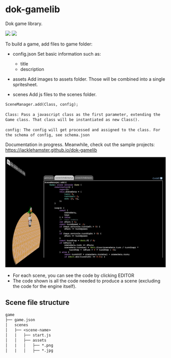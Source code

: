 # dok-gamelib
Dok game library.

![](https://github.com/jacklehamster/dok-gamelib/workflows/.github/workflows/main.yaml/badge.svg)
![](https://github.com/jacklehamster/dok-gamelib/workflows/github%20pages/badge.svg)



To build a game, add files to game folder:
- config.json
Set basic information such as:
	- title
	- description

- assets
Add images to assets folder. Those will be combined into a single spritesheet.

- scenes
Add js files to the scenes folder.
```
SceneManager.add(Class, config);

Class: Pass a javascript class as the first parameter, extending the Game class. That class will be instantiated as new Class().

config: The config will get processed and assigned to the class. For the schema of config, see schema.json

``` 

Documentation in progress. Meanwhile, check out the sample projects:
https://jacklehamster.github.io/dok-gamelib

![Demo Image](https://github.com/jacklehamster/dok-gamelib/raw/master/img/demo.png)

- For each scene, you can see the code by clicking EDITOR
- The code shown is all the code needed to produce a scene (excluding the code for the engine itself).

## Scene file structure

```
game
├── game.json
│   scenes
│   ├── <scene-name>
│   |   ├── start.js
│   │   ├── assets
│   |   │   ├── *.png
│   |   │   ├── *.jpg
```
